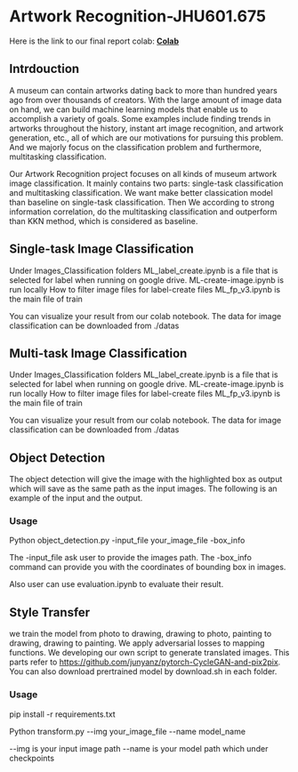 # Artwork Recognition-JHU601.675


Here is the link to our final report colab:
**[Colab](https://colab.research.google.com/drive/1aiCmiGC7pgI-zHdeYGDP-HsO1pCe2c57)**

## Intrdouction
A museum can contain artworks dating back to more than hundred years ago from over thousands of creators. With the large amount of image data on hand, we can build machine learning models that enable us to accomplish a variety of goals. Some examples include finding trends in artworks throughout the history, instant art image recognition, and artwork generation, etc., all of which are our motivations for pursuing this problem. And we majorly focus on the classification problem and furthermore, multitasking classification.

Our Artwork Recognition project focuses on all kinds of museum artwork image classification. It mainly contains two parts: single-task classification and multitasking classification. We want make better classication model than baseline on single-task classification. Then We according to strong information correlation, do the multitasking classification and outperform than KKN method, which is considered as baseline.

## Single-task Image Classification
Under Images_Classification folders
ML_label_create.ipynb is a file that is selected for label when running on google drive.
ML-create-image.ipynb is run locally How to filter image files for label-create files
ML_fp_v3.ipynb is the main file of train

You can visualize your result from our colab notebook. The data for image classification can be downloaded from ./datas

## Multi-task Image Classification
Under Images_Classification folders
ML_label_create.ipynb is a file that is selected for label when running on google drive.
ML-create-image.ipynb is run locally How to filter image files for label-create files
ML_fp_v3.ipynb is the main file of train

You can visualize your result from our colab notebook. The data for image classification can be downloaded from ./datas

## Object Detection
The object detection will give the image with the highlighted box as output which will save as the same path as the input images. The following is an example of the input and the output. 

### Usage
Python object_detection.py -input_file your_image_file -box_info

The -input_file ask user to provide the images path.
The -box_info command can provide you with the coordinates of bounding box in images.

Also user can use evaluation.ipynb to evaluate their result. 

## Style Transfer
we train the model from photo to drawing, drawing to photo, painting to drawing, drawing to painting. We apply adversarial losses to mapping functions. We developing our own script to generate translated images. This parts refer to https://github.com/junyanz/pytorch-CycleGAN-and-pix2pix. You can also download prertrained model by download.sh in each folder.

### Usage
pip install -r requirements.txt

Python transform.py --img your_image_file --name model_name

--img is your input image path
--name is your model path which under checkpoints
